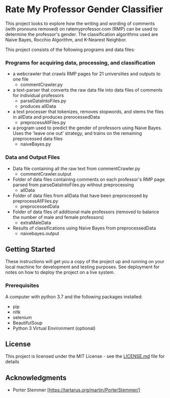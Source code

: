 # Rate My Professor Gender Classifier 

This project looks to explore how the writing and wording of comments (with pronouns removed) on ratemyprofessor.com (RMP) can be used to determine the professor's gender. The classification algorithms used are Naive Bayes, Rocchio Algorithm, and K-Nearest Neighbor.

 This project consists of the following programs and data files:
### Programs for acquiring data, processing, and classification ###
* a webcrawler that crawls RMP pages for 21 universities and outputs to one file
    * commentCrawler.py
* a text-parser that converts the raw data file into data files of comments for individual professors
    * parseDataIntoFiles.py
    * produces allData
* a text processer that tokenizes, removes stopwords, and stems the files in allData and produces prerocessedData
    * preprocessAllFiles.py
* a program used to predict the gender of professors using Naive Bayes. Uses the 'leave one out' strategy, and trains on the remaining preprocessed data files
    * naiveBayes.py
    
### Data and Output Files ###
* Data file containing all the raw text from commentCrawler.py
    * commentCrawler.output
* Folder of data files containing comments on each professor's RMP page parsed from parseDataIntoFiles.py without preprocessing
    * allData
* Folder of data files from allData that have been preprocessed by preprocessAllFiles.py
    * preprocessedData
* Folder of data files of additional male professors (removed to balance the number of male and female professors)
    * extraMaleData
* Results of classifications using Naive Bayes from preprocessedData
    * naivebayes.output


## Getting Started

These instructions will get you a copy of the project up and running on your local machine for development and testing purposes. See deployment for notes on how to deploy the project on a live system.

### Prerequisites

A computer with python 3.7 and the following packages installed:
* pip
* nltk
* selenium
* BeautifulSoup
* Python 3 Virtual Environment (optional)

## License

This project is licensed under the MIT License - see the [LICENSE.md](LICENSE.md) file for details

## Acknowledgments

* Porter Stemmer [https://tartarus.org/martin/PorterStemmer/]

